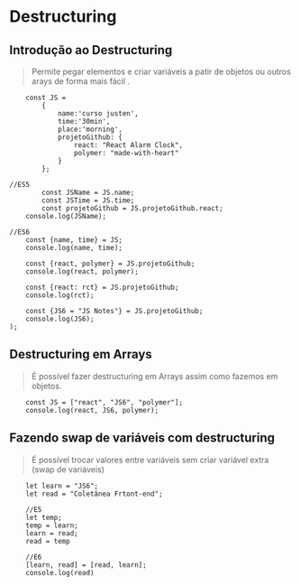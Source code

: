 # Destructuring

## Introdução ao Destructuring

> Permite pegar elementos e criar variáveis a patir de objetos ou outros arays de forma mais fácil .

```JS
    const JS = 
        {
            name:'curso justen',
            time:'30min',
            place:'morning',
            projetoGithub: {
                react: "React Alarm Clock",
                polymer: "made-with-heart"
            }
        };

//ES5
        const JSName = JS.name;
        const JSTime = JS.time;
        const projetoGithub = JS.projetoGithub.react;
    console.log(JSName);

//ES6
    const {name, time} = JS;
    console.log(name, time);

    const {react, polymer} = JS.projetoGithub;
    console.log(react, polymer);

    const {react: rct} = JS.projetoGithub;
    console.log(rct);

    const {JS6 = "JS Notes"} = JS.projetoGithub;
    console.log(JS6);
);
```

## Destructuring em Arrays

> É possível fazer destructuring em Arrays assim como fazemos em objetos.

```JS
    const JS = ["react", "JS6", "polymer"];
    console.log(react, JS6, polymer);
```
## Fazendo swap de variáveis com destructuring

> É possível trocar valores entre variáveis sem criar variável extra (swap de variáveis)

```JS
    let learn = "JS6";
    let read = "Coletânea Frtont-end";

    //E5
    let temp;
    temp = learn;
    learn = read;
    read = temp

    //E6
    [learn, read] = [read, learn];
    console.log(read)

```